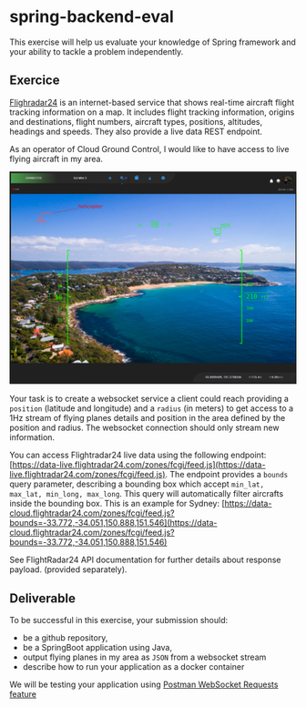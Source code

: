 # spring-backend-eval

This exercise will help us evaluate your knowledge of Spring framework and your ability to tackle a problem independently.

## Exercice

[Flighradar24](https://www.flightradar24.com) is an internet-based service that shows real-time aircraft flight tracking information on a map. It includes flight tracking information, origins and destinations, flight numbers, aircraft types, positions, altitudes, headings and speeds. They also provide a live data REST endpoint.

As an operator of Cloud Ground Control, I would like to have access to live flying aircraft in my area.

![cgc live aircraft overlay render](image.png)

Your task is to create a websocket service a client could reach providing a `position` (latitude and longitude) and a `radius` (in meters) to get access to a 1Hz stream of flying planes details and position in the area defined by the position and radius. The websocket connection should only stream new information.

You can access Flightradar24 live data using the following endpoint: [https://data-live.flightradar24.com/zones/fcgi/feed.js](https://data-live.flightradar24.com/zones/fcgi/feed.js). The endpoint provides a `bounds` query parameter, describing a bounding box which accept `min_lat, max_lat, min_long, max_long`. This query will automatically filter aircrafts inside the bounding box. This is an example for Sydney: [https://data-cloud.flightradar24.com/zones/fcgi/feed.js?bounds=-33.772,-34.051,150.888,151.546](https://data-cloud.flightradar24.com/zones/fcgi/feed.js?bounds=-33.772,-34.051,150.888,151.546)



See FlightRadar24 API documentation for further details about response payload. (provided separately).

## Deliverable

To be successful in this exercise, your submission should:
- be a github repository,
- be a SpringBoot application using Java,
- output flying planes in my area as `JSON` from a websocket stream
- describe how to run your application as a docker container

We will be testing your application using [Postman WebSocket Requests feature](https://learning.postman.com/docs/sending-requests/supported-api-frameworks/websocket/)
